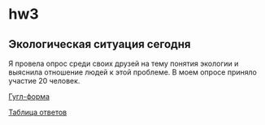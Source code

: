 # hw3

## Экологическая ситуация сегодня

Я провела опрос среди своих друзей на тему понятия экологии и выяснила отношение людей к этой проблеме. В моем опросе приняло участие 20 человек.

[Гугл-форма](https://docs.google.com/forms/d/1-R0IUWUQ0dz6HWLWmpO40cg9_M4hO_eXk08w_OZV8q4/edit)

[Таблица ответов](https://docs.google.com/spreadsheets/d/1mWLNLO4RZi74E-uxlwsrlA3rF9zEqOIq_ZVZVrjnv-Q/edit#gid=214030556)
